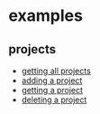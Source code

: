 # examples

## projects
- [getting all projects](./examples/getting-all-projects.md)
- [adding a project](./examples/adding-a-project.md)
- [getting a project](./examples/getting-a-project.md)
- [deleting a project](./examples/deleting-a-project.md)
